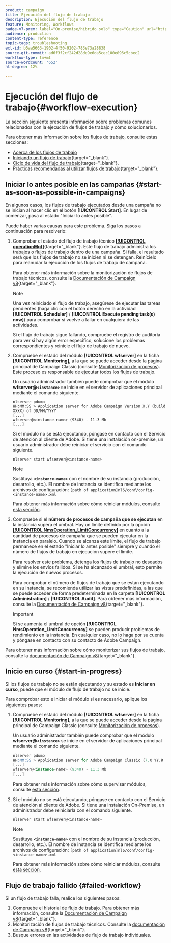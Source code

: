 ```yaml
---
product: campaign
title: Ejecución del flujo de trabajo
description: Ejecución del flujo de trabajo
feature: Monitoring, Workflows
badge-v7-prem: label="On-premise/híbrido solo" type="Caution" url="https://experienceleague.adobe.com/docs/campaign-classic/using/installing-campaign-classic/architecture-and-hosting-models/hosting-models-lp/hosting-models.html?lang=es" tooltip="Se aplica solo a implementaciones On-premise e híbridas"
audience: production
content-type: reference
topic-tags: troubleshooting
exl-id: b5aa5663-1902-4f50-9202-783e73a28838
source-git-commit: ad6f3f2cf242d28de9e6da5cec100e096c5cbec2
workflow-type: tm+mt
source-wordcount: '652'
ht-degree: 12%

---
```


# Ejecución del flujo de trabajo{#workflow-execution}



La sección siguiente presenta información sobre problemas comunes relacionados con la ejecución de flujos de trabajo y cómo solucionarlos.

Para obtener más información sobre los flujos de trabajo, consulte estas secciones:

* [Acerca de los flujos de trabajo](../../workflow/using/about-workflows.md)
* [Iniciando un flujo de trabajo](https://experienceleague.adobe.com/docs/campaign/automation/workflows/executing-a-workflow/start-a-workflow.html?lang=es){target="_blank"}.
* [Ciclo de vida del flujo de trabajo](https://experienceleague.adobe.com/docs/campaign/automation/workflows/introduction/about-workflows.html?lang=es){target="_blank"}.
* [Prácticas recomendadas al utilizar flujos de trabajo](https://experienceleague.adobe.com/docs/campaign/automation/workflows/introduction/workflow-best-practices.html){target="_blank"}.

## Iniciar lo antes posible en las campañas {#start-as-soon-as-possible-in-campaigns}

En algunos casos, los flujos de trabajo ejecutados desde una campaña no se inician al hacer clic en el botón **[!UICONTROL Start]**. En lugar de comenzar, pasa al estado &quot;Iniciar lo antes posible&quot;.

Puede haber varias causas para este problema. Siga los pasos a continuación para resolverlo:

1. Comprobar el estado del flujo de trabajo técnico [**[!UICONTROL operationMgt]**](https://experienceleague.adobe.com/docs/campaign/automation/workflows/introduction/wf-type/technical-workflows.html){target="_blank"}. Este flujo de trabajo administra los trabajos o flujos de trabajo dentro de una campaña. Si falla, el resultado será que los flujos de trabajo no se inicien ni se detengan. Reinícielo para reanudar la ejecución de los flujos de trabajo de campaña.

   Para obtener más información sobre la monitorización de flujos de trabajo técnicos, consulte la [Documentación de Campaign v8](https://experienceleague.adobe.com/docs/campaign/automation/workflows/monitoring-workflows/monitor-technical-workflows.html?lang=es){target="_blank"}.

   >[!NOTE]
   >
   >Una vez reiniciado el flujo de trabajo, asegúrese de ejecutar las tareas pendientes (haga clic con el botón derecho en la actividad **[!UICONTROL Scheduler]** / **[!UICONTROL Execute pending task(s) now]**) para comprobar si vuelve a fallar en cualquiera de las actividades.

   Si el flujo de trabajo sigue fallando, compruebe el registro de auditoría para ver si hay algún error específico, solucione los problemas correspondientes y reinicie el flujo de trabajo de nuevo.

1. Compruebe el estado del módulo **[!UICONTROL wfserver]** en la ficha **[!UICONTROL Monitoring]**, a la que se puede acceder desde la página principal de Campaign Classic (consulte [Monitorización de procesos](../../production/using/monitoring-processes.md)). Este proceso es responsable de ejecutar todos los flujos de trabajo.

   Un usuario administrador también puede comprobar que el módulo **wfserver@`<instance>`** se inicie en el servidor de aplicaciones principal mediante el comando siguiente.

   ```
   nlserver pdump
   HH:MM:SS > Application server for Adobe Campaign Version X.Y (build XXXX) of DD/MM/YYYY
   [...]
   wfserver@<instance-name> (9340) - 11.3 Mb
   [...]
   ```

   Si el módulo no se está ejecutando, póngase en contacto con el Servicio de atención al cliente de Adobe. Si tiene una instalación on-premise, un usuario administrador debe reiniciar el servicio con el comando siguiente.

   ```
   nlserver start wfserver@<instance-name>
   ```

   >[!NOTE]
   >
   >Sustituya **`<instance-name>`** con el nombre de su instancia (producción, desarrollo, etc.). El nombre de instancia se identifica mediante los archivos de configuración:
   >`[path of application]nl6/conf/config-<instance-name>.xml`

   Para obtener más información sobre cómo reiniciar módulos, consulte [esta sección](../../production/using/usual-commands.md#module-launch-commands).

1. Compruebe si el **número de procesos de campaña que se ejecutan** en la instancia supera el umbral. Hay un límite definido por la opción [**[!UICONTROL NmsOperation_LimitConcurrency]**](../../installation/using/configuring-campaign-options.md#campaign-e-workflow-management) en cuanto a la cantidad de procesos de campaña que se pueden ejecutar en la instancia en paralelo. Cuando se alcanza este límite, el flujo de trabajo permanece en el estado &quot;Iniciar lo antes posible&quot; siempre y cuando el número de flujos de trabajo en ejecución supere el límite.

   Para resolver este problema, detenga los flujos de trabajo no deseados y elimine los envíos fallidos. Si se ha alcanzado el umbral, esto permite la ejecución de nuevos procesos.

   Para comprobar el número de flujos de trabajo que se están ejecutando en su instancia, se recomienda utilizar las vistas predefinidas, a las que se puede acceder de forma predeterminada en la carpeta **[!UICONTROL Administration]** / **[!UICONTROL Audit]**. Para obtener más información, consulte la [Documentación de Campaign v8](https://experienceleague.adobe.com/docs/campaign/automation/workflows/monitoring-workflows/monitor-workflow-execution.html){target="_blank"}.

   >[!IMPORTANT]
   >
   >Si se aumenta el umbral de opción **[!UICONTROL NmsOperation_LimitConcurrency]** se pueden producir problemas de rendimiento en la instancia. En cualquier caso, no lo haga por su cuenta y póngase en contacto con su contacto de Adobe Campaign.

Para obtener más información sobre cómo monitorizar sus flujos de trabajo, consulte la [documentación de Campaign v8](https://experienceleague.adobe.com/docs/campaign/automation/workflows/monitoring-workflows/monitor-workflow-execution.html){target="_blank"}.

## Inicio en curso {#start-in-progress}

Si los flujos de trabajo no se están ejecutando y su estado es **Iniciar en curso**, puede que el módulo de flujo de trabajo no se inicie.

Para comprobar esto e iniciar el módulo si es necesario, aplique los siguientes pasos:

1. Compruebe el estado del módulo **[!UICONTROL wfserver]** en la ficha **[!UICONTROL Monitoring]**, a la que se puede acceder desde la página principal de Campaign Classic (consulte [Monitorización de procesos](../../production/using/monitoring-processes.md)).

   Un usuario administrador también puede comprobar que el módulo **wfserver@`<instance>`** se inicie en el servidor de aplicaciones principal mediante el comando siguiente.

   ```sql
   nlserver pdump
   HH:MM:SS > Application server for Adobe Campaign Classic (7.X YY.R build XXX@SHA1) of DD/MM/YYYY
   [...]
   wfserver@<instance-name> (9340) - 11.3 Mb
   [...]
   ```

   Para obtener más información sobre cómo supervisar módulos, consulte [esta sección](../../production/using/usual-commands.md#monitoring-commands-).

1. Si el módulo no se está ejecutando, póngase en contacto con el Servicio de atención al cliente de Adobe. Si tiene una instalación On-Premise, un administrador debe reiniciarla con el comando siguiente.

   ```
   nlserver start wfserver@<instance-name>
   ```

   >[!NOTE]
   >
   >Sustituya **`<instance-name>`** con el nombre de su instancia (producción, desarrollo, etc.). El nombre de instancia se identifica mediante los archivos de configuración:
   >`[path of application]nl6/conf/config-<instance-name>.xml`

   Para obtener más información sobre cómo reiniciar módulos, consulte [esta sección](../../production/using/usual-commands.md#module-launch-commands).

## Flujo de trabajo fallido {#failed-workflow}

Si un flujo de trabajo falla, realice los siguientes pasos:

1. Compruebe el historial de flujo de trabajo. Para obtener más información, consulte la [Documentación de Campaign v8](https://experienceleague.adobe.com/docs/campaign/automation/workflows/monitoring-workflows/monitor-workflow-execution.html){target="_blank"}.
1. Monitorización de flujos de trabajo técnicos. Consulte la [documentación de Campaign v8](https://experienceleague.adobe.com/docs/campaign/automation/workflows/monitoring-workflows/monitor-technical-workflows.html?lang=es){target="_blank"}.
1. Busque errores en las actividades de flujo de trabajo individuales.
